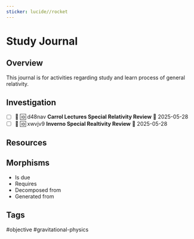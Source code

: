 ```yaml
---
sticker: lucide//rocket
---
```

# Study Journal

## Overview
This journal is for activities regarding study and learn process of general relativity.
## Investigation
- [ ] 🔼 🆔 d48nav **Carrol Lectures Special Relativity Review** 📅 2025-05-28 
- [ ] 🔼 🆔 xwvjv9  **Inverno Special Realtivity Review** 📅 2025-05-28 

## Resources

## Morphisms
- Is due
- Requires
- Decomposed from
- Generated from

## Tags
#objective #gravitational-physics